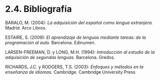 
# 2.4. Bibliografía

BARALO, M. (2004): *La adquisición del español como lengua extranjera.* Madrid. Arco Libros.

ESTAIRE, S. (2009): *El aprendizaje de lenguas mediante tareas: de la programación al aula.* Barcelona. Edinumen.

LARSEN-FREEMAN, D. y LONG, M.H. (1994): *Introducción al estudio de la adquisición de segundas lenguas.* Barcelona. Gredos.

RICHARDS, J.C. y RODGERS, T.S. (2003): *Enfoques y métodos en la enseñanza de idiomas.* Cambridge. Cambridge University Press

 

